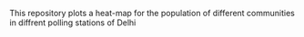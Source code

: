 This repository plots a heat-map for the population of different communities in diffrent polling stations of Delhi 
